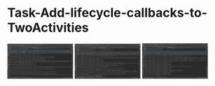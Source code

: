 # Task-Add-lifecycle-callbacks-to-TwoActivities

<img src="Screenshot1.png" width="150">
<img src="Screenshot2.png" width="150">
<img src="Screenshot3.png" width="150">


